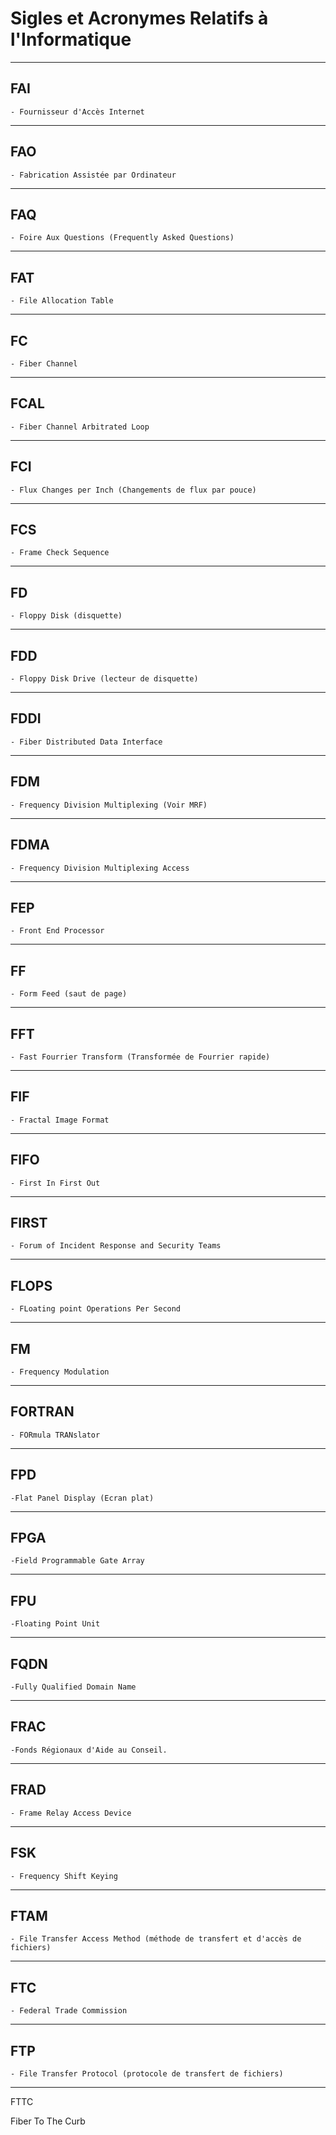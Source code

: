 # **Sigles et Acronymes Relatifs à l'Informatique**

---
## **FAI**

    - Fournisseur d'Accès Internet
---
## **FAO**

    - Fabrication Assistée par Ordinateur
---
## **FAQ**

    - Foire Aux Questions (Frequently Asked Questions)
---
## **FAT**

    - File Allocation Table
---
## **FC**

    - Fiber Channel
---
## **FCAL**

    - Fiber Channel Arbitrated Loop
---
## **FCI**

    - Flux Changes per Inch (Changements de flux par pouce)
---
## **FCS**

    - Frame Check Sequence
---
## **FD**

    - Floppy Disk (disquette)
---
## **FDD**

    - Floppy Disk Drive (lecteur de disquette)
---
## **FDDI**

    - Fiber Distributed Data Interface
---
## **FDM**

    - Frequency Division Multiplexing (Voir MRF)
---
## **FDMA**

    - Frequency Division Multiplexing Access
---
## **FEP**

    - Front End Processor
---
## **FF**

    - Form Feed (saut de page)
---
## **FFT**

    - Fast Fourrier Transform (Transformée de Fourrier rapide)
---
## **FIF**

    - Fractal Image Format
---
## **FIFO**

    - First In First Out
---
## **FIRST**

    - Forum of Incident Response and Security Teams
---
## **FLOPS**

    - FLoating point Operations Per Second
---
## **FM**

    - Frequency Modulation
---
## **FORTRAN**

    - FORmula TRANslator
---
## **FPD**

    -Flat Panel Display (Ecran plat)
---
## **FPGA**

    -Field Programmable Gate Array
---
## **FPU**

    -Floating Point Unit
---
## **FQDN**

    -Fully Qualified Domain Name
---
## **FRAC**

    -Fonds Régionaux d'Aide au Conseil.
---
## **FRAD**

    - Frame Relay Access Device
---
## **FSK**

    - Frequency Shift Keying
---
## **FTAM**

    - File Transfer Access Method (méthode de transfert et d'accès de fichiers)
---
## **FTC**

    - Federal Trade Commission
---
## **FTP**

    - File Transfer Protocol (protocole de transfert de fichiers)
---
FTTC

Fiber To The Curb